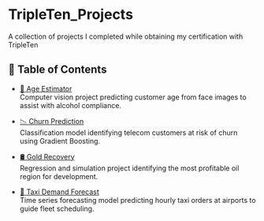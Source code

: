 # TripleTen_Projects
A collection of projects I completed while obtaining my certification with TripleTen

## 📂 Table of Contents

- [🧠 Age Estimator](https://github.com/krystaltaylar/age-estimator)  
  Computer vision project predicting customer age from face images to assist with alcohol compliance.

- [📉 Churn Prediction](https://github.com/krystaltaylar/churn-prediction)  
  Classification model identifying telecom customers at risk of churn using Gradient Boosting.

- [🛢️ Gold Recovery](https://github.com/krystaltaylar/gold-recovery)  
  Regression and simulation project identifying the most profitable oil region for development.

- [🚕 Taxi Demand Forecast](https://github.com/krystaltaylar/taxi-demand-forecast)  
  Time series forecasting model predicting hourly taxi orders at airports to guide fleet scheduling.

